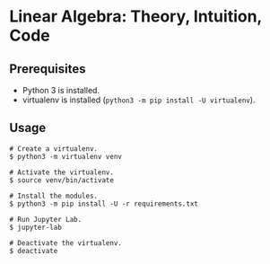 # Linear Algebra: Theory, Intuition, Code

## Prerequisites
* Python 3 is installed.
* virtualenv is installed (`python3 -m pip install -U virtualenv`).

## Usage
```sh-session
# Create a virtualenv.
$ python3 -m virtualenv venv

# Activate the virtualenv.
$ source venv/bin/activate

# Install the modules.
$ python3 -m pip install -U -r requirements.txt

# Run Jupyter Lab.
$ jupyter-lab

# Deactivate the virtualenv.
$ deactivate
```
